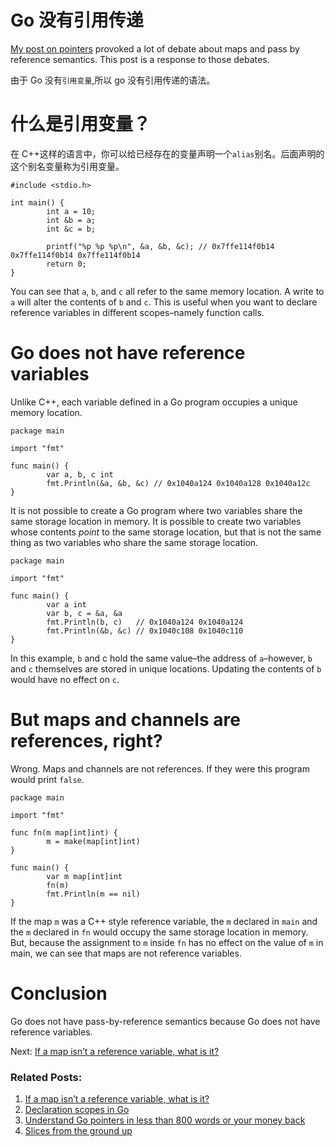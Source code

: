 # Go 没有引用传递

[My post on pointers](https://dave.cheney.net/2017/04/26/understand-go-pointers-in-less-than-800-words-or-your-money-back) provoked a lot of debate about maps and pass by reference semantics. This post is a response to those debates.

由于 Go 没有`引用变量`,所以 go 没有引用传递的语法。

# 什么是引用变量？

在 C++这样的语言中，你可以给已经存在的变量声明一个`alias`别名。后面声明的这个别名变量称为引用变量。

```
#include <stdio.h>

int main() {
        int a = 10;
        int &b = a;
        int &c = b;

        printf("%p %p %p\n", &a, &b, &c); // 0x7ffe114f0b14 0x7ffe114f0b14 0x7ffe114f0b14
        return 0;
}
```

You can see that `a`, `b`, and `c` all refer to the same memory location. A write to `a` will alter the contents of `b` and `c`. This is useful when you want to declare reference variables in different scopes–namely function calls.

# Go does not have reference variables

Unlike C++, each variable defined in a Go program occupies a unique memory location.

```
package main

import "fmt"

func main() {
        var a, b, c int
        fmt.Println(&a, &b, &c) // 0x1040a124 0x1040a128 0x1040a12c
}
```

It is not possible to create a Go program where two variables share the same storage location in memory. It is possible to create two variables whose contents _point_ to the same storage location, but that is not the same thing as two variables who share the same storage location.

```
package main

import "fmt"

func main() {
        var a int
        var b, c = &a, &a
        fmt.Println(b, c)   // 0x1040a124 0x1040a124
        fmt.Println(&b, &c) // 0x1040c108 0x1040c110
}
```

In this example, `b` and c hold the same value–the address of `a`–however, `b` and `c` themselves are stored in unique locations. Updating the contents of `b` would have no effect on `c`.

# But maps and channels are references, right?

Wrong. Maps and channels are not references. If they were this program would print `false`.

```
package main

import "fmt"

func fn(m map[int]int) {
        m = make(map[int]int)
}

func main() {
        var m map[int]int
        fn(m)
        fmt.Println(m == nil)
}
```

If the map `m` was a C++ style reference variable, the `m` declared in `main` and the `m` declared in `fn` would occupy the same storage location in memory. But, because the assignment to `m` inside `fn` has no effect on the value of `m` in main, we can see that maps are not reference variables.

# Conclusion

Go does not have pass-by-reference semantics because Go does not have reference variables.

Next: [If a map isn’t a reference variable, what is it?](https://dave.cheney.net/2017/04/30/if-a-map-isnt-a-reference-variable-what-is-it)

### Related Posts:

1. [If a map isn’t a reference variable, what is it?](https://dave.cheney.net/2017/04/30/if-a-map-isnt-a-reference-variable-what-is-it)
2. [Declaration scopes in Go](https://dave.cheney.net/2016/12/15/declaration-scopes-in-go)
3. [Understand Go pointers in less than 800 words or your money back](https://dave.cheney.net/2017/04/26/understand-go-pointers-in-less-than-800-words-or-your-money-back)
4. [Slices from the ground up](https://dave.cheney.net/2018/07/12/slices-from-the-ground-up)
